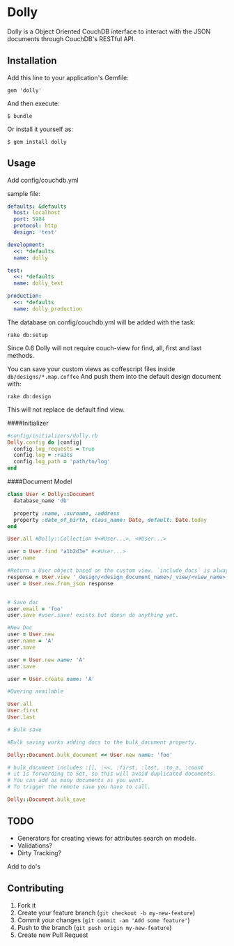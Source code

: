 # Dolly

Dolly is a Object Oriented CouchDB interface to interact with the JSON documents through CouchDB's RESTful API.

## Installation

Add this line to your application's Gemfile:

    gem 'dolly'

And then execute:

    $ bundle

Or install it yourself as:

    $ gem install dolly

## Usage

Add config/couchdb.yml

sample file:

```yml
defaults: &defaults
  host: localhost
  port: 5984
  protocol: http
  design: 'test'

development:
  <<: *defaults
  name: dolly

test:
  <<: *defaults
  name: dolly_test

production:
  <<: *defaults
  name: dolly_production
```

The database on config/couchdb.yml will be added with the task:

```rake db:setup```

Since 0.6 Dolly will not require couch-view for find, all, first and last methods.

You can save your custom views as coffescript files inside ```db/designs/*.map.coffee```
And push them into the default design document with:

```rake db:design```

This will not replace de default find view.

####Initializer

```ruby
#config/initializers/dolly.rb
Dolly.config do |config|
  config.log_requests = true
  config.log = :rails
  config.log_path = 'path/to/log'
end
```

####Document Model

```ruby
class User < Dolly::Document
  database_name 'db'

  property :name, :surname, :address
  property :date_of_birth, class_name: Date, default: Date.today
end

User.all #Dolly::Collection #<#User...>, <#User...>

user = User.find "a1b2d3e" #<#User...>
user.name

#Return a User object based on the custom view. `include_docs` is always true for this method.
response = User.view '_design/<design_document_name>/_view/<view_name>', {key: <key>, reduce: true}
user = User.new.from_json response


# Save doc
user.email = 'foo'
user.save #user.save! exists but doesn do anything yet.

#New Doc
user = User.new
user.name = 'A'
user.save

user = User.new name: 'A'
user.save

user = User.create name: 'A'

#Quering available

User.all
User.first
User.last

# Bulk save

#Bulk saving works adding docs to the bulk_document property.

Dolly::Document.bulk_document << User.new name: 'foo'

# bulk_document includes :[], :<<, :first, :last, :to_a, :count
# it is forwarding to Set, so this will avoid duplicated documents.
# You can add as many documents as you want.
# To trigger the remote save you have to call.

Dolly::Document.bulk_save

```

## TODO
  * Generators for creating views for attributes search on models.
  * Validations?
  * Dirty Tracking?

  Add to do's

## Contributing

1. Fork it
2. Create your feature branch (`git checkout -b my-new-feature`)
3. Commit your changes (`git commit -am 'Add some feature'`)
4. Push to the branch (`git push origin my-new-feature`)
5. Create new Pull Request
